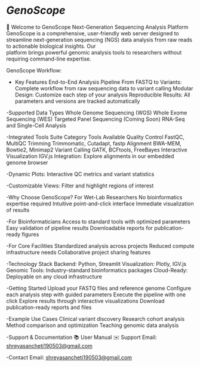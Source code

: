 # *GenoScope*

🧬 Welcome to GenoScope
Next-Generation Sequencing Analysis Platform
  GenoScope is a comprehensive, user-friendly web server designed to streamline next-generation sequencing (NGS) data analysis from raw reads to actionable biological insights. Our    
  platform brings powerful genomic analysis tools to researchers without requiring command-line expertise.

GenoScope Workflow:

- Key Features
  End-to-End Analysis Pipeline
  From FASTQ to Variants: Complete workflow from raw sequencing data to variant calling
  Modular Design: Customize each step of your analysis
  Reproducible Results: All parameters and versions are tracked automatically

-Supported Data Types
  Whole Genome Sequencing (WGS)
  Whole Exome Sequencing (WES)
  Targeted Panel Sequencing
  (Coming Soon) RNA-Seq and Single-Cell Analysis

-Integrated Tools Suite
  Category	Tools Available
  Quality Control	FastQC, MultiQC
  Trimming	Trimmomatic, Cutadapt, fastp
  Alignment	BWA-MEM, Bowtie2, Minimap2
  Variant Calling	GATK, BCFtools, FreeBayes
  Interactive Visualization
  IGV.js Integration: Explore alignments in our embedded genome browser

-Dynamic Plots: Interactive QC metrics and variant statistics

-Customizable Views: Filter and highlight regions of interest

-Why Choose GenoScope?
  For Wet-Lab Researchers
  No bioinformatics expertise required
  Intuitive point-and-click interface
  Immediate visualization of results

-For Bioinformaticians
  Access to standard tools with optimized parameters
  Easy validation of pipeline results
  Downloadable reports for publication-ready figures

-For Core Facilities
  Standardized analysis across projects
  Reduced compute infrastructure needs
  Collaborative project sharing features

-Technology Stack
  Backend: Python, Streamlit
  Visualization: Plotly, IGV.js
  Genomic Tools: Industry-standard bioinformatics packages
  Cloud-Ready: Deployable on any cloud infrastructure

-Getting Started
  Upload your FASTQ files and reference genome
  Configure each analysis step with guided parameters
  Execute the pipeline with one click
  Explore results through interactive visualizations
  Download publication-ready reports and files

-Example Use Cases
  Clinical variant discovery
  Research cohort analysis
  Method comparison and optimization
  Teaching genomic data analysis

-Support & Documentation
  📚 User Manual
  ✉️ Support Email: shreyasancheti190503@gmail.com

-Contact
 Email: shreyasancheti190503@gmail.com

